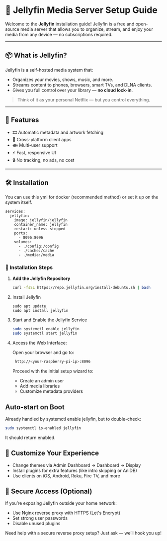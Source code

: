 # 🍿 Jellyfin Media Server Setup Guide

Welcome to the **Jellyfin** installation guide! Jellyfin is a free and open-source media server that allows you to organize, stream, and enjoy your media from any device — no subscriptions required.

---

## 📦 What is Jellyfin?

Jellyfin is a self-hosted media system that:
- Organizes your movies, shows, music, and more.
- Streams content to phones, browsers, smart TVs, and DLNA clients.
- Gives you full control over your library — **no cloud lock-in**.

> Think of it as your personal Netflix — but you control everything.

---

## 🚀 Features

- 🎞️ Automatic metadata and artwork fetching
- 📱 Cross-platform client apps
- 👪 Multi-user support
- ⚡ Fast, responsive UI
- 🔒 No tracking, no ads, no cost

---

## 🛠️ Installation
You can use this yml for docker (recommended method) or set it up on the system itself.
```ymlversion: "3.8"
services:
  jellyfin:
    image: jellyfin/jellyfin
    container_name: jellyfin
    restart: unless-stopped
    ports:
      - 8096:8096
    volumes:
      - ./config:/config
      - ./cache:/cache
      - ./media:/media
```
### 🔧 Installation Steps

1. **Add the Jellyfin Repository**

   ```bash
   curl -fsSL https://repo.jellyfin.org/install-debuntu.sh | bash
    ```
2. Install Jellyfin
    
    ```basg
    sudo apt update
    sudo apt install jellyfin
    ```

3. Start and Enable the Jellyfin Service

    ```bash
    sudo systemctl enable jellyfin
    sudo systemctl start jellyfin
    ```

4. Access the Web Interface:

    Open your browser and go to:

    ```bash
     http://<your-raspberry-pi-ip>:8096
     ```
   Proceed with the initial setup wizard to:
   - Create an admin user
   - Add media libraries
   - Customize metadata providers

##  Auto-start on Boot

Already handled by systemctl enable jellyfin, but to double-check:

```bash
sudo systemctl is-enabled jellyfin
```

It should return enabled.

## 🎨 Customize Your Experience
- Change themes via Admin Dashboard → Dashboard → Display
- Install plugins for extra features (like intro skipping or AniDB)
- Use clients on iOS, Android, Roku, Fire TV, and more

## 🔐 Secure Access (Optional)

If you’re exposing Jellyfin outside your home network:
- Use Nginx reverse proxy with HTTPS (Let's Encrypt)
- Set strong user passwords
- Disable unused plugins

Need help with a secure reverse proxy setup? Just ask — we’ll hook you up!
